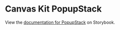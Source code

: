 # Canvas Kit PopupStack

View the
[documentation for PopupStack](https://workday.github.io/canvas-kit/?path=/docs/components-popups-popup-stack--docs)
on Storybook.

